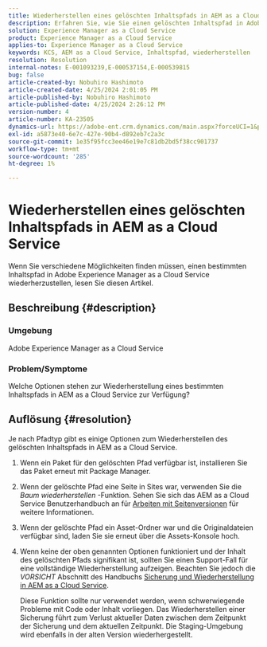 ```yaml
---
title: Wiederherstellen eines gelöschten Inhaltspfads in AEM as a Cloud Service
description: Erfahren Sie, wie Sie einen gelöschten Inhaltspfad in Adobe Experience Manager as a Cloud Service wiederherstellen.
solution: Experience Manager as a Cloud Service
product: Experience Manager as a Cloud Service
applies-to: Experience Manager as a Cloud Service
keywords: KCS, AEM as a Cloud Service, Inhaltspfad, wiederherstellen
resolution: Resolution
internal-notes: E-001093239,E-000537154,E-000539815
bug: false
article-created-by: Nobuhiro Hashimoto
article-created-date: 4/25/2024 2:01:05 PM
article-published-by: Nobuhiro Hashimoto
article-published-date: 4/25/2024 2:26:12 PM
version-number: 4
article-number: KA-23505
dynamics-url: https://adobe-ent.crm.dynamics.com/main.aspx?forceUCI=1&pagetype=entityrecord&etn=knowledgearticle&id=c7dcc23d-0c03-ef11-a1fe-6045bd006704
exl-id: a5873e40-6e7c-427e-90b4-d892eb7c2a3c
source-git-commit: 1e35f95fcc3ee46e19e7c81db2bd5f38cc901737
workflow-type: tm+mt
source-wordcount: '285'
ht-degree: 1%

---
```


# Wiederherstellen eines gelöschten Inhaltspfads in AEM as a Cloud Service


Wenn Sie verschiedene Möglichkeiten finden müssen, einen bestimmten Inhaltspfad in Adobe Experience Manager as a Cloud Service wiederherzustellen, lesen Sie diesen Artikel.

## Beschreibung {#description}


### <b>Umgebung</b>

Adobe Experience Manager as a Cloud Service



### <b>Problem/Symptome</b>

Welche Optionen stehen zur Wiederherstellung eines bestimmten Inhaltspfads in AEM as a Cloud Service zur Verfügung?


## Auflösung {#resolution}


Je nach Pfadtyp gibt es einige Optionen zum Wiederherstellen des gelöschten Inhaltspfads in AEM as a Cloud Service.

1. Wenn ein Paket für den gelöschten Pfad verfügbar ist, installieren Sie das Paket erneut mit Package Manager.


2. Wenn der gelöschte Pfad eine Seite in Sites war, verwenden Sie die *Baum wiederherstellen* -Funktion. Sehen Sie sich das AEM as a Cloud Service Benutzerhandbuch an für [Arbeiten mit Seitenversionen](https://experienceleague.adobe.com/docs/experience-manager-cloud-service/content/sites/authoring/features/page-versions.html) für weitere Informationen.


3. Wenn der gelöschte Pfad ein Asset-Ordner war und die Originaldateien verfügbar sind, laden Sie sie erneut über die Assets-Konsole hoch.


4. Wenn keine der oben genannten Optionen funktioniert und der Inhalt des gelöschten Pfads signifikant ist, sollten Sie einen Support-Fall für eine vollständige Wiederherstellung aufzeigen. Beachten Sie jedoch die *VORSICHT* Abschnitt des Handbuchs [Sicherung und Wiederherstellung in AEM as a Cloud Service](https://experienceleague.adobe.com/docs/experience-manager-cloud-service/content/operations/backup.html).

   Diese Funktion sollte nur verwendet werden, wenn schwerwiegende Probleme mit Code oder Inhalt vorliegen. Das Wiederherstellen einer Sicherung führt zum Verlust aktueller Daten zwischen dem Zeitpunkt der Sicherung und dem aktuellen Zeitpunkt. Die Staging-Umgebung wird ebenfalls in der alten Version wiederhergestellt.
